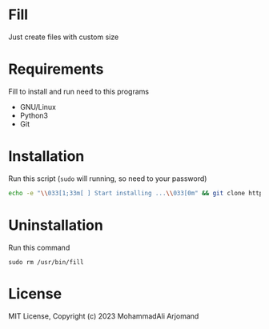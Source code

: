 # Fill
Just create files with custom size

# Requirements
Fill to install and run need to this programs
- GNU/Linux
- Python3
- Git

# Installation
Run this script (`sudo` will running, so need to your password)
```bash
echo -e "\\033[1;33m[ ] Start installing ...\\033[0m" && git clone https://github.com/mohammadali-arjomand/fill.git && sudo mv ./fill/fill.py /usr/bin/fill && chmod +x /usr/bin/fill && rm -rf fill && echo -e "\\033[0;32m[+] Fill was installed successfully\\033[0m"
```

# Uninstallation
Run this command
```
sudo rm /usr/bin/fill
```

# License
MIT License, Copyright (c) 2023 MohammadAli Arjomand